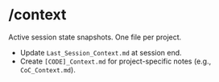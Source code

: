 <!-- status: stub; target: 150+ words -->
<!-- status: stub; target: 150+ words -->
<!-- status: stub; target: 150+ words -->
<!-- status: stub; target: 150+ words -->
<!-- status: stub; target: 150+ words -->
<!-- status: stub; target: 150+ words -->
<!-- status: stub; target: 150+ words -->
# /context
Active session state snapshots. One file per project.
- Update `Last_Session_Context.md` at session end.
- Create `[CODE]_Context.md` for project-specific notes (e.g., `CoC_Context.md`).









